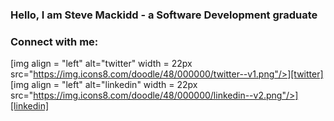 ### Hello, I am Steve Mackidd - a Software Development graduate

### Connect with me:

[img align = "left" alt="twitter" width = 22px src="https://img.icons8.com/doodle/48/000000/twitter--v1.png"/>][twitter]
[img align = "left" alt="linkedin" width = 22px src="https://img.icons8.com/doodle/48/000000/linkedin--v2.png"/>][linkedin]

<br />
<br />

[twitter]: https://twitter.com/stevemackidd
[linkedin]: https://www.linkedin.com/in/stephen-mackidd-6a1572106/
